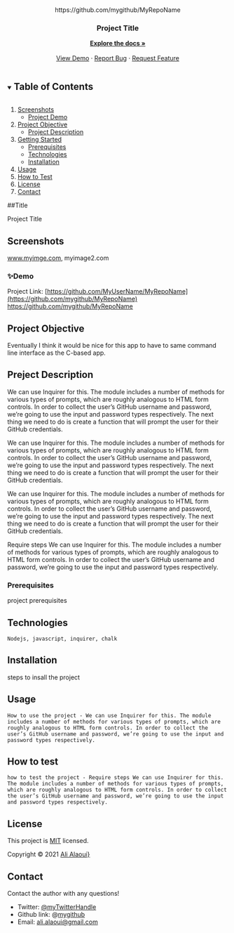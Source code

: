 
<!-- PROJECT LOGO -->
<br />
<p align="center">
  https://github.com/mygithub/MyRepoName
  <br />
   

  <h3 align="center">Project Title</h3>

  <p align="center">
    <a href="https://github.com/mygithub/MyRepoName"><strong>Explore the docs »</strong></a>
    <br />
    <br />
    <a href="https://github.com/mygithub/MyRepoName">View Demo</a>
    ·
    <a href="https://github.com/mygithub/MyRepoName/issues">Report Bug</a>
    ·
    <a href="https://github.com/mygithub/MyRepoName/issues">Request Feature</a>
  </p>
</p>



<!-- TABLE OF CONTENTS -->
<details open="open">
  <summary><h2 style="display: inline-block">Table of Contents</h2></summary>
  <ol>
    <li>
      <a href="#Screenshot">Screenshots</a>
      <ul>
        <li><a href="#Demo">Project Demo</a></li>
      </ul>
    </li>
    <li>
      <a href="#Short-Description">Project Objective</a>
      <ul>
        <li><a href="#Project-Description">Project Description</a></li>
      </ul>
    </li>
    <li>
      <a href="#getting-started">Getting Started</a>
      <ul>
        <li><a href="#prerequisites">Prerequisites</a></li>
        <li><a href="#Technologies">Technologies</a></li>
        <li><a href="#installation">Installation</a></li>
      </ul>
    </li>
    <li><a href="#usage">Usage</a></li>
    <li><a href="#How-to-test">How to Test</a></li>
    <li><a href="#license">License</a></li>
    <li><a href="#contact">Contact</a></li>
  </ol>
</details>

##Title

Project Title

## Screenshots
www.myimge.com, myimage2.com

### ✨Demo

Project Link: [https://github.com/MyUserName/MyRepoName](https://github.com/mygithub/MyRepoName)
https://github.com/mygithub/MyRepoName<br>


<!-- ABOUT THE PROJECT -->

## Project Objective
  Eventually I think it would be nice for this app to have to same command line interface as the C-based app.

## Preject Description

We can use Inquirer for this. The module includes a number of methods for various types of prompts, which are roughly analogous to HTML form controls. In order to collect the user’s GitHub username and password, we’re going to use the input and password types respectively.
The next thing we need to do is create a function that will prompt the user for their GitHub credentials.

We can use Inquirer for this. The module includes a number of methods for various types of prompts, which are roughly analogous to HTML form controls. In order to collect the user’s GitHub username and password, we’re going to use the input and password types respectively.
The next thing we need to do is create a function that will prompt the user for their GitHub credentials.

We can use Inquirer for this. The module includes a number of methods for various types of prompts, which are roughly analogous to HTML form controls. In order to collect the user’s GitHub username and password, we’re going to use the input and password types respectively.
The next thing we need to do is create a function that will prompt the user for their GitHub credentials.

Require steps We can use Inquirer for this. The module includes a number of methods for various types of prompts, which are roughly analogous to HTML form controls. In order to collect the user’s GitHub username and password, we’re going to use the input and password types respectively.

### Prerequisites
project prerequisites

## Technologies 
```
Nodejs, javascript, inquirer, chalk
```

## Installation
steps to insall the project

## Usage 
```
How to use the project - We can use Inquirer for this. The module includes a number of methods for various types of prompts, which are roughly analogous to HTML form controls. In order to collect the user’s GitHub username and password, we’re going to use the input and password types respectively.
```

## How to test
```
how to test the project - Require steps We can use Inquirer for this. The module includes a number of methods for various types of prompts, which are roughly analogous to HTML form controls. In order to collect the user’s GitHub username and password, we’re going to use the input and password types respectively. 
```

<!-- LICENSE -->
## License
This project is [MIT](https://choosealicense.com/licenses/MIT/) licensed.<br />

  Copyright © 2021 [Ali Alaoui}](https://github.com/mygithub})
  


<!-- CONTACT -->
## Contact
Contact the author with any questions!<br>
* Twitter:      [@myTwitterHandle](https://twitter.com/@myTwitterHandle)
* Github link:  @[mygithub](https://github.com/mygithub)<br>
* Email:        ali.alaoui@gmail.com
